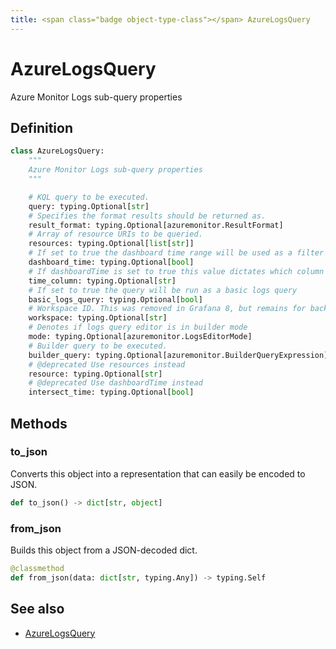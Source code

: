 ```yaml
---
title: <span class="badge object-type-class"></span> AzureLogsQuery
---
```

# <span class="badge object-type-class"></span> AzureLogsQuery

Azure Monitor Logs sub-query properties

## Definition

```python
class AzureLogsQuery:
    """
    Azure Monitor Logs sub-query properties
    """

    # KQL query to be executed.
    query: typing.Optional[str]
    # Specifies the format results should be returned as.
    result_format: typing.Optional[azuremonitor.ResultFormat]
    # Array of resource URIs to be queried.
    resources: typing.Optional[list[str]]
    # If set to true the dashboard time range will be used as a filter for the query. Otherwise the query time ranges will be used. Defaults to false.
    dashboard_time: typing.Optional[bool]
    # If dashboardTime is set to true this value dictates which column the time filter will be applied to. Defaults to the first tables timeSpan column, the first datetime column found, or TimeGenerated
    time_column: typing.Optional[str]
    # If set to true the query will be run as a basic logs query
    basic_logs_query: typing.Optional[bool]
    # Workspace ID. This was removed in Grafana 8, but remains for backwards compat.
    workspace: typing.Optional[str]
    # Denotes if logs query editor is in builder mode
    mode: typing.Optional[azuremonitor.LogsEditorMode]
    # Builder query to be executed.
    builder_query: typing.Optional[azuremonitor.BuilderQueryExpression]
    # @deprecated Use resources instead
    resource: typing.Optional[str]
    # @deprecated Use dashboardTime instead
    intersect_time: typing.Optional[bool]
```
## Methods

### <span class="badge object-method"></span> to_json

Converts this object into a representation that can easily be encoded to JSON.

```python
def to_json() -> dict[str, object]
```

### <span class="badge object-method"></span> from_json

Builds this object from a JSON-decoded dict.

```python
@classmethod
def from_json(data: dict[str, typing.Any]) -> typing.Self
```

## See also

 * <span class="badge builder"></span> [AzureLogsQuery](./builder-AzureLogsQuery.md)
